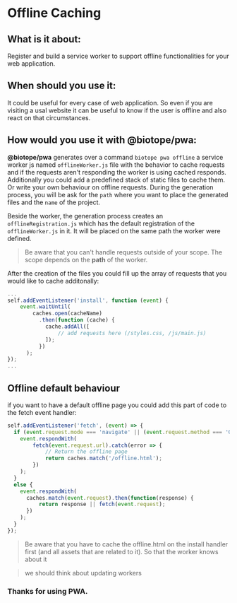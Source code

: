 # Offline Caching

## What is it about: 

Register and build a service worker to support offline functionalities for your web application.

## When should you use it:

It could be useful for every case of web application. So even if you are visiting a usal website it can be useful to know if the user is offline and also react on that circumstances. 

## How would you use it with @biotope/pwa:

**@biotope/pwa** generates over a command `biotope pwa offline` a service worker js named `offlineWorker.js` file with the behavior to cache requests and if the requests aren't responding the worker is using cached responds. Additionally you could add a predefined stack of static files to cache them. Or write your own behaviour on offline requests. 
During the generation process, you will be ask for the `path` where you want to place the generated files and the `name` of the project.

Beside the worker, the generation process creates an `offlineRegistration.js` which has the default registration of the `offlineWorker.js` in it.
It will be placed on the same path the worker were defined.

> Be aware that you can't handle requests outside of your scope. The scope depends on the **path** of the worker.


After the creation of the files you could fill up the array of requests that you would like to cache additonally:

```js 
...
self.addEventListener('install', function (event) {
    event.waitUntil(
        caches.open(cacheName)
          .then(function (cache) {
            cache.addAll([
                // add requests here (/styles.css, /js/main.js)
            ]);
          })
      );
});
...
```

## Offline default behaviour
if you want to have a default offline page you could add this part of code to the fetch event handler:

```js
self.addEventListener('fetch', (event) => {
  if (event.request.mode === 'navigate' || (event.request.method === 'GET' && event.request.headers.get('accept').includes('text/html'))) {
    event.respondWith(
        fetch(event.request.url).catch(error => {
            // Return the offline page
            return caches.match('/offline.html');
        })
    );
  }
  else {
    event.respondWith(
      caches.match(event.request).then(function(response) {
          return response || fetch(event.request);
      })
    );
  } 
});
```

> Be aware that you have to cache the offline.html on the install handler first (and all assets that are related to it). So that the worker knows about it

> we should think about updating workers

### Thanks for using PWA.